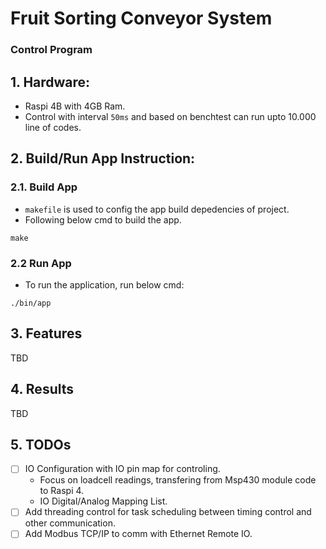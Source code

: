 # Fruit Sorting Conveyor System
### Control Program

## 1. Hardware:
- Raspi 4B with 4GB Ram.
- Control with interval `50ms` and based on benchtest can run upto 10.000 line of codes.

## 2. Build/Run App Instruction:
### 2.1. Build App
- `makefile` is used to config the app build depedencies of project.
- Following below cmd to build the app.
```
make
```
### 2.2 Run App
- To run the application, run below cmd:
```
./bin/app
```

## 3. Features
TBD

## 4. Results
TBD

## 5. TODOs
- [ ] IO Configuration with IO pin map for controling.
  - Focus on loadcell readings, transfering from Msp430 module code to Raspi 4.
  - IO Digital/Analog Mapping List.
- [ ] Add threading control for task scheduling between timing control and other communication.
- [ ] Add Modbus TCP/IP to comm with Ethernet Remote IO.

